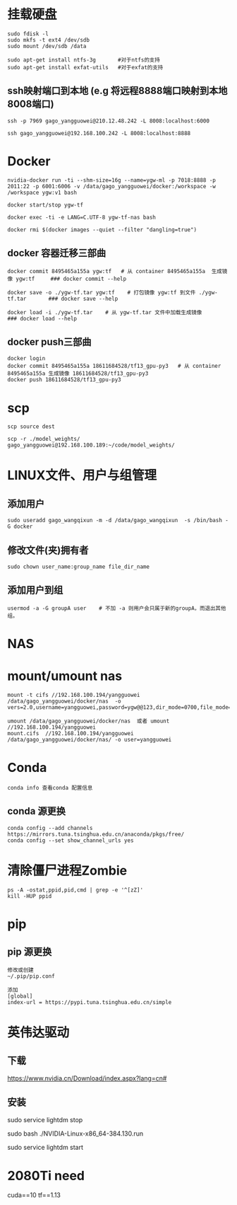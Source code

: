 # 挂载硬盘
    sudo fdisk -l
    sudo mkfs -t ext4 /dev/sdb
    sudo mount /dev/sdb /data
    
    sudo apt-get install ntfs-3g       #对于ntfs的支持
    sudo apt-get install exfat-utils   #对于exfat的支持

	
## ssh映射端口到本地 (e.g 将远程8888端口映射到本地8008端口)
	ssh -p 7969 gago_yangguowei@210.12.48.242 -L 8008:localhost:6000

	ssh gago_yangguowei@192.168.100.242 -L 8008:localhost:8888

# Docker 
	nvidia-docker run -ti --shm-size=16g --name=ygw-ml -p 7018:8888 -p 2011:22 -p 6001:6006 -v /data/gago_yangguowei/docker:/workspace -w /workspace ygw:v1 bash

	docker start/stop ygw-tf

	docker exec -ti -e LANG=C.UTF-8 ygw-tf-nas bash
	
	docker rmi $(docker images --quiet --filter "dangling=true")

## docker 容器迁移三部曲

	docker commit 8495465a155a ygw:tf   # 从 container 8495465a155a  生成镜像 ygw:tf     ### docker commit --help

	docker save -o ./ygw-tf.tar ygw:tf    # 打包镜像 ygw:tf 到文件 ./ygw-tf.tar       ### docker save --help

	docker load -i ./ygw-tf.tar    # 从 ygw-tf.tar 文件中加载生成镜像        ### docker load --help

## docker push三部曲
	docker login
	docker commit 8495465a155a 18611684528/tf13_gpu-py3   # 从 container 8495465a155a 生成镜像 18611684528/tf13_gpu-py3
	docker push 18611684528/tf13_gpu-py3

# scp
	scp source dest

	scp -r ./model_weights/ gago_yangguowei@192.168.100.189:~/code/model_weights/

# LINUX文件、用户与组管理
## 添加用户
	sudo useradd gago_wangqixun -m -d /data/gago_wangqixun  -s /bin/bash -G docker

## 修改文件(夹)拥有者
	sudo chown user_name:group_name file_dir_name

## 添加用户到组
	usermod -a -G groupA user    # 不加 -a 则用户会只属于新的groupA，而退出其他组。



# NAS 
# mount/umount nas
	mount -t cifs //192.168.100.194/yangguowei /data/gago_yangguowei/docker/nas  -o vers=2.0,username=yangguowei,password=ygw@@123,dir_mode=0700,file_mode=0700,uid=gago_yangguowei,gid=gago_yangguowei,sec=ntlmssp
	
	umount /data/gago_yangguowei/docker/nas  或者 umount //192.168.100.194/yangguowei		
	mount.cifs  //192.168.100.194/yangguowei /data/gago_yangguowei/docker/nas/ -o user=yangguowei

# Conda

	conda info 查看conda 配置信息
	
## conda 源更换

	conda config --add channels https://mirrors.tuna.tsinghua.edu.cn/anaconda/pkgs/free/
	conda config --set show_channel_urls yes

# 清除僵尸进程Zombie
	ps -A -ostat,ppid,pid,cmd | grep -e '^[zZ]' 
	kill -HUP ppid


# pip
## pip 源更换
	修改或创建
	~/.pip/pip.conf 

	添加
	[global]
	index-url = https://pypi.tuna.tsinghua.edu.cn/simple




# 英伟达驱动
## 下载
https://www.nvidia.cn/Download/index.aspx?lang=cn#
## 安装
sudo service lightdm stop

sudo bash ./NVIDIA-Linux-x86_64-384.130.run

sudo service lightdm start

# 2080Ti need
cuda==10 tf==1.13

